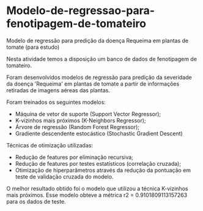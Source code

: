 # Modelo-de-regressao-para-fenotipagem-de-tomateiro
Modelo de regressão para predição da doença Requeima em plantas de tomate (para estudo)

Nesta atividade temos a disposição um banco de dados de fenotipagem de tomateiro.

Foram desenvolvidos modelos de regressão para predição da severidade da doença 'Requeima' em plantas de tomate a partir de informações retiradas de imagens aéreas das plantas.

Foram treinados os seguintes modelos:
- Máquina de vetor de suporte (Support Vector Regressor);
- K-vizinhos mais próximos (K-Neighbors Regressor);
- Árvore de regressão (Random Forest Regressor);
- Gradiente descendente estocástico (Stochastic Gradient Descent)

Técnicas de otimização utilizadas:
- Redução de features por eliminação recursiva;
- Redução de features por testes estatísticos (correlação cruzada);
- Otimização de hiperparâmetros através da redução da pontuação em teste de validação cruzada do modelo.

O melhor resultado obtido foi o modelo que utilizou a técnica K-vizinhos mais próximos.
Esse modelo obteve a métrica r2 = 0.9101809113157263 para os dados de teste.
